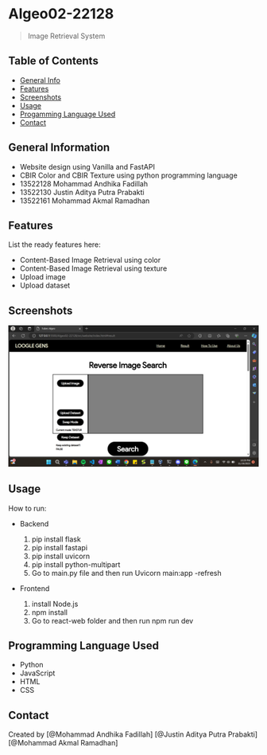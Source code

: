 # Algeo02-22128 
> Image Retrieval System 


## Table of Contents
* [General Info](#general-information)
* [Features](#features)
* [Screenshots](#screenshots)
* [Usage](#usage)
* [Progamming Language Used](#programming-language-used)
* [Contact](#contact)
<!-- * [License](#license) -->


## General Information
- Website design using Vanilla and FastAPI
- CBIR Color and CBIR Texture using python programming language
- 13522128 Mohammad Andhika Fadillah
- 13522130 Justin Aditya Putra Prabakti
- 13522161 Mohammad Akmal Ramadhan
<!-- You don't have to answer all the questions - just the ones relevant to your project. -->


## Features
List the ready features here:
- Content-Based Image Retrieval using color
- Content-Based Image Retrieval using texture
- Upload image
- Upload dataset


## Screenshots
![Example screenshot](./src/cover.png)
<!-- If you have screenshots you'd like to share, include them here. -->


## Usage
How to run:
- Backend
     1. pip install flask
     2. pip install fastapi
     3. pip install uvicorn
     4. pip install python-multipart
     5. Go to main.py file and then run Uvicorn main:app -refresh

- Frontend
     1. install Node.js
     2. npm install
     3. Go to react-web folder and then run npm run dev



## Programming Language Used
- Python
- JavaScript
- HTML
- CSS


## Contact 
Created by [@Mohammad Andhika Fadillah] [@Justin Aditya Putra Prabakti] [@Mohammad Akmal Ramadhan]


<!-- Optional -->
<!-- ## License -->
<!-- This project is open source and available under the [... License](). -->

<!-- You don't have to include all sections - just the one's relevant to your project -->
